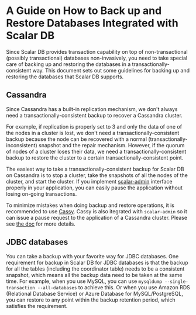 # A Guide on How to Back up and Restore Databases Integrated with Scalar DB

Since Scalar DB provides transaction capability on top of non-transactional (possibly transactional) databases non-invasively, you need to take special care of backing up and restoring the databases in a transactionally-consistent way.
This document sets out some guidelines for backing up and restoring the databases that Scalar DB supports.

## Cassandra

Since Cassandra has a built-in replication mechanism, we don't always need a transactionally-consistent backup to recover a Cassandra cluster.

For example, if replication is properly set to 3 and only the data of one of the nodes in a cluster is lost, we don't need a transactionally-consistent backup because the node can be recovered with a normal (transactionally-inconsistent) snapshot and the repair mechanism.
However, if the quorum of nodes of a cluster loses their data, we need a transactionally-consistent backup to restore the cluster to a certain transactionally-consistent point.

The easiest way to take a transactionally-consistent backup for Scalar DB on Cassandra is to stop a cluster, take the snapshots of all the nodes of the cluster, and start the cluster. If you implement [scalar-admin](https://github.com/scalar-labs/scalar-admin) interface properly in your application, you can easily pause the application without losing on-going transactions.

To minimize mistakes when doing backup and restore operations, it is recommended to use [Cassy](https://github.com/scalar-labs/cassy).
Cassy is also itegrated with `scalar-admin` so it can issue a pause request to the application of a Cassandra cluster.
Please see [the doc](https://github.com/scalar-labs/cassy/blob/master/docs/getting-started.md#take-cluster-wide-consistent-backups) for more details.

## JDBC databases

You can take a backup with your favorite way for JDBC databases.
One requirement for backup in Scalar DB for JDBC databases is that the backup for all the tables (including the coordinator table) needs to be a consistent snapshot, which means all the backup data need to be taken at the same time.
For example, when you use MySQL, you can use `mysqldump --single-transaction --all-databases` to achieve this.
Or when you use Amazon RDS (Relational Database Service) or Azure Database for MySQL/PostgreSQL, you can restore to any point within the backup retention period, which satisfies the requirement.
